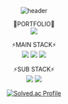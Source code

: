 <div align="center">

![header](https://capsule-render.vercel.app/api?type=Venom&color=FFC0CB&height=200&section=header&text=fayej1221&fontSize=30)
 
📂PORTFOLIO📂<br>
<a href = "https://mysterious-fog-eb2.notion.site/183bf0122d40807eb40ec08b9915cc29"><img src="https://img.shields.io/badge/Notion-eeeeee?style=flat-square&logo=notion&logoColor=black"/></a> 

⚡MAIN STACK⚡<br>
<img src="https://img.shields.io/badge/Python-3776AB?style=for-the-badge&logo=Python&logoColor=white">
<img src="https://img.shields.io/badge/OpenCV-5C3EE8?style=for-the-badge&logo=OpenCV&logoColor=white">
<img src="https://img.shields.io/badge/Pytorch-EE4C2C?style=for-the-badge&logo=Pytorch&logoColor=white">
<br>

⚡SUB STACK⚡<br>
<img src="https://img.shields.io/badge/scikitlearn-F7931E?style=for-the-badge&logo=scikitlearn&logoColor=white">
<img src="https://img.shields.io/badge/MySQL-4479A1?style=for-the-badge&logo=MySQL&logoColor=white">
<br>
  
[![Solved.ac Profile](http://mazassumnida.wtf/api/generate_badge?boj=freetour0)](https://solved.ac/freetour0/)
</div>
